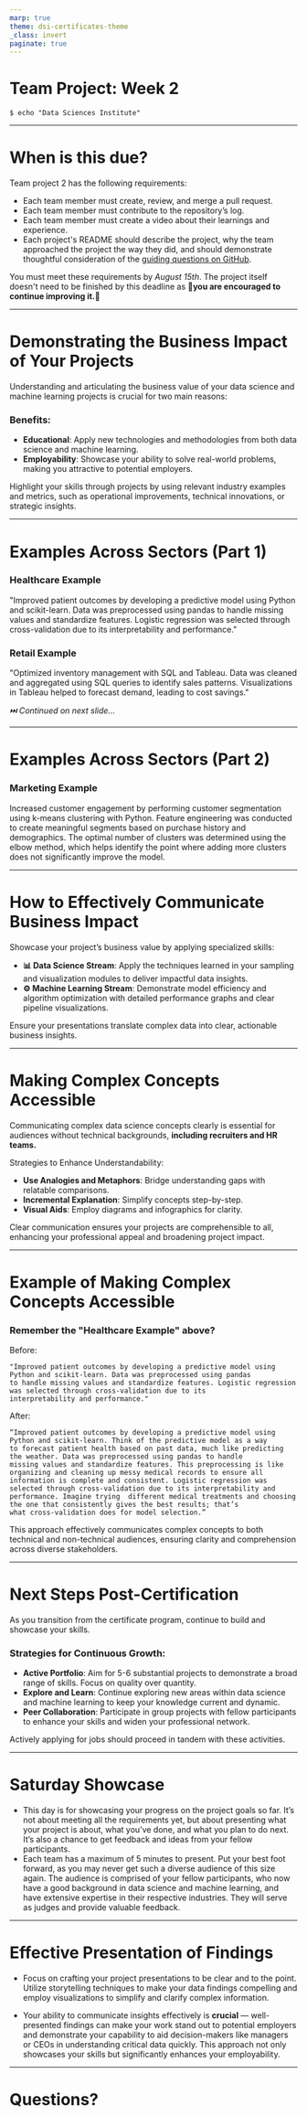 ```yaml
---
marp: true
theme: dsi-certificates-theme
_class: invert
paginate: true
---
```


# Team Project: Week 2

```
$ echo "Data Sciences Institute"
```


<!-- Why a data science portfolio is crucial for your career. Overview of portfolio components. -->

<!-- Speaker notes: A portfolio is essential for showcasing your real-world skills and experiences, making you stand out to potential employers. It provides concrete examples of your ability to solve problems and generate insights from data, which is crucial in the competitive field of data science. By effectively presenting your projects, you demonstrate not just technical proficiency but also your capability to communicate complex ideas clearly. -->

---

# When is this due?


Team project 2 has the following requirements:
- Each team member must create, review, and merge a pull request.
- Each team member must contribute to the repository’s log.
- Each team member must create a video about their learnings and experience.
- Each project's README should describe the project, why the team approached the project the way they did, and should demonstrate thoughtful consideration of the [guiding questions on GitHub](https://github.com/UofT-DSI/team_project/blob/main/team_project_2.md#data-visualization-guiding-questions). 

You  must meet these requirements by *August 15th*. The project itself doesn't need to be finished by this deadline as **🚨you are encouraged to continue improving it.🚨**

---



# Demonstrating the Business Impact of Your Projects

Understanding and articulating the business value of your data science and machine learning projects is crucial for two main reasons:

### Benefits:

- **Educational**: Apply new technologies and methodologies from both data science and machine learning.
- **Employability**: Showcase your ability to solve real-world problems, making you attractive to potential employers.

Highlight your skills through projects by using relevant industry examples and metrics, such as operational improvements, technical innovations, or strategic insights.

<!-- Speaker notes: Emphasize aligning data science and machine learning projects with business goals. Highlight that demonstrating business impact is about tackling complex problems and delivering meaningful insights. This supports your professional development and attractiveness to employers. Provide examples of techniques and frameworks used to showcase hands-on experience and technical proficiency. -->

---

# Examples Across Sectors (Part 1)

### Healthcare Example
"Improved patient outcomes by developing a predictive model using Python and scikit-learn. Data was preprocessed using pandas to handle missing values and standardize features. Logistic regression was selected through cross-validation due to its interpretability and performance."

### Retail Example
"Optimized inventory management with SQL and Tableau. Data was cleaned and aggregated using SQL queries to identify sales patterns. Visualizations in Tableau helped to forecast demand, leading to cost savings."

*⏭️ Continued on next slide...*

---

# Examples Across Sectors (Part 2)

### Marketing Example
Increased customer engagement by performing customer segmentation using k-means clustering with Python. Feature engineering was conducted to create meaningful segments based on purchase history and demographics. The optimal number of clusters was determined using the elbow method, which helps identify the point where adding more clusters does not significantly improve the model.

---

# How to Effectively Communicate Business Impact

Showcase your project’s business value by applying specialized skills:

- **📊 Data Science Stream**: Apply the techniques learned in your sampling and visualization modules to deliver impactful data insights.
- **⚙️ Machine Learning Stream**: Demonstrate model efficiency and algorithm optimization with detailed performance graphs and clear pipeline visualizations.

Ensure your presentations translate complex data into clear, actionable business insights.

<!-- Speaker notes: Encourage Data Science stream participants to apply their sampling and visualization techniques effectively. Machine Learning stream participants should focus on illustrating model efficiency and optimization. Emphasize that both groups need to communicate how their projects provide tangible business value to potential employers. -->

---

# Making Complex Concepts Accessible

Communicating complex data science concepts clearly is essential for audiences without technical backgrounds, **including recruiters and HR teams.**

Strategies to Enhance Understandability:
- **Use Analogies and Metaphors**: Bridge understanding gaps with relatable comparisons.
- **Incremental Explanation**: Simplify concepts step-by-step.
- **Visual Aids**: Employ diagrams and infographics for clarity.

Clear communication ensures your projects are comprehensible to all, enhancing your professional appeal and broadening project impact.

<!-- Speaker notes: Emphasize the need to make data science projects accessible to non-experts, including those in HR and recruitment. Discuss using analogies, incremental explanations, and visual aids to clarify complex ideas. This approach not only makes your work more impactful but also supports your candidacy during job evaluations. -->

---

# Example of Making Complex Concepts Accessible

### Remember the "Healthcare Example" above?

Before:
```
"Improved patient outcomes by developing a predictive model using Python and scikit-learn. Data was preprocessed using pandas 
to handle missing values and standardize features. Logistic regression was selected through cross-validation due to its 
interpretability and performance."
```
After:
```
“Improved patient outcomes by developing a predictive model using Python and scikit-learn. Think of the predictive model as a way
to forecast patient health based on past data, much like predicting the weather. Data was preprocessed using pandas to handle
missing values and standardize features. This preprocessing is like organizing and cleaning up messy medical records to ensure all
information is complete and consistent. Logistic regression was selected through cross-validation due to its interpretability and
performance. Imagine trying  different medical treatments and choosing the one that consistently gives the best results; that’s 
what cross-validation does for model selection.”

```

This approach effectively communicates complex concepts to both technical and non-technical audiences, ensuring clarity and comprehension across diverse stakeholders.

---

# Next Steps Post-Certification

As you transition from the certificate program, continue to build and showcase your skills.

### Strategies for Continuous Growth:

- **Active Portfolio**: Aim for 5-6 substantial projects to demonstrate a broad range of skills. Focus on quality over quantity.
- **Explore and Learn**: Continue exploring new areas within data science and machine learning to keep your knowledge current and dynamic.
- **Peer Collaboration**: Participate in group projects with fellow participants to enhance your skills and widen your professional network.

Actively applying for jobs should proceed in tandem with these activities.

<!-- Speaker notes: Emphasize that maintaining a portfolio with 5-6 diverse projects is ideal for demonstrating a commitment to the field and depth of skills. Clarify that the focus should be on the quality of projects rather than simply meeting a numerical target. Encourage participants to continuously apply for jobs, using their portfolios to strengthen their applications and showcase their ongoing engagement and expertise. Remind them that even after the modules end, they still have access to the Slack community (more information will come out later). This platform can be a valuable resource for finding project partners, asking questions, and getting feedback on their work. Additionally, advise them to present completed projects on LinkedIn. This not only timestamps their active engagement in relevant projects during job searches but also enhances their visibility and personal branding on a professional network. -->

---

# Saturday Showcase

- This day is for showcasing your progress on the project goals so far. It’s not about meeting all the requirements yet, but about presenting what your project is about, what you’ve done, and what you plan to do next. It’s also a chance to get feedback and ideas from your fellow participants. 
- Each team has a maximum of 5 minutes to present. Put your best foot forward, as you may never get such a diverse audience of this size again. The audience is comprised of your fellow participants, who now have a good background in data science and machine learning, and have extensive expertise in their respective industries. They will serve as judges and provide valuable feedback.

---

# Effective Presentation of Findings

- Focus on crafting your project presentations to be clear and to the point. Utilize storytelling techniques to make your data findings compelling and employ visualizations to simplify and clarify complex information. 

- Your ability to communicate insights effectively is **crucial** — well-presented findings can make your work stand out to potential employers and demonstrate your capability to aid decision-makers like managers or CEOs in understanding critical data quickly. This approach not only showcases your skills but significantly enhances your employability.

---

# Questions?